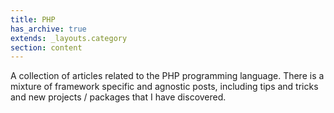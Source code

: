 ```yaml
---
title: PHP
has_archive: true
extends: _layouts.category
section: content
---
```


A collection of articles related to the PHP programming language. There is a mixture of framework specific and agnostic posts, including tips and tricks and new projects / packages that I have discovered.